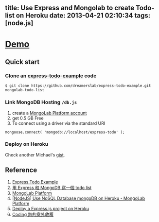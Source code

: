 title: Use Express and Mongolab to create Todo-list on Heroku
date: 2013-04-21 02:10:34
tags: [node.js]
---
# [Demo](http://mongolab-todo-list.herokuapp.com/)
## Quick start
### Clone an [express-todo-example](https://github.com/dreamerslab/express-todo-example) code

```
$ git clone https://github.com/dreamerslab/express-todo-example.git mongolab-todo-list
```

<!-- more -->

### Link MongoDB Hosting `/db.js` 
1. create a [MongoLab Platform account](https://mongolab.com/about/products/)
2. get 0.5 GB Free
3. To connect using a driver via the standard URI 

```
mongoose.connect( 'mongodb://localhost/express-todo' );
```

### Deploy on Heroku
Check another Michael's [gist](https://gist.github.com/3773179).

## Reference
1. [Express Todo Example](https://github.com/dreamerslab/express-todo-example)
2. [用 Express 和 MongoDB 寫一個 todo list](http://dreamerslab.com/blog/tw/write-a-todo-list-with-express-and-mongodb/)
3. [MongoLab Platform](https://mongolab.com/home) 
4. [[NodeJS] Use NoSQL Database mongoDB on Heroku - MongoLab Platform](http://cire.pixnet.net/blog/post/37418936)
5. [Deploy a Express.js project on Heroku](https://gist.github.com/3773179)
6. [Coding 趴的意外收穫](https://docs.google.com/presentation/d/1OkDskY801NVXFyxOK7TQ7zscFdhALMplTtWCbZn1mQk/edit#slide=id.p)